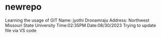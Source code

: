 # newrepo
Learning the usage of GIT 
Name: jyothi Dronamraju
Address: Northwest Missouri State University
Time:02:35PM
Date:08/30/2023
Trying to update file via VS code
